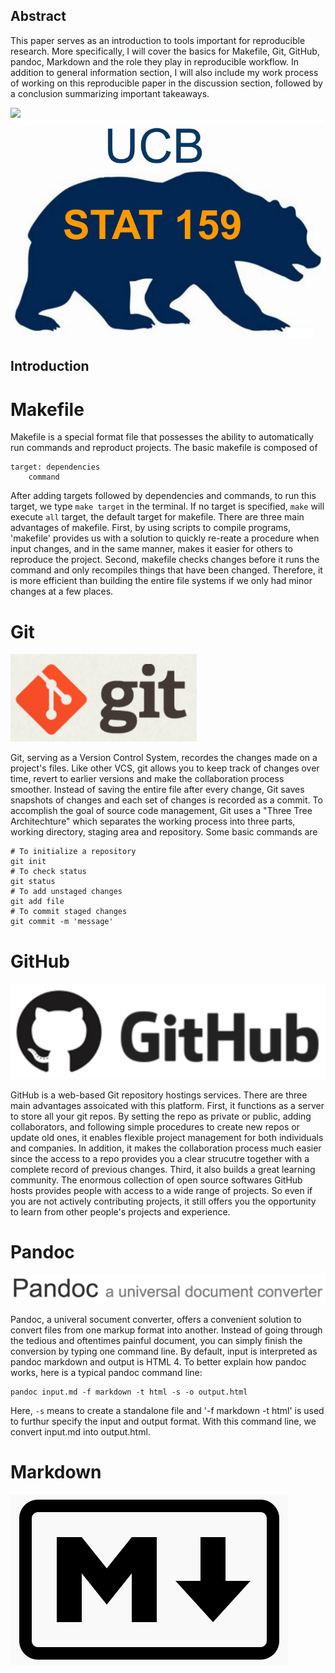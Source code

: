 ## Abstract

This paper serves as an introduction to tools important for reproducible research. More specifically, I will cover the basics for Makefile, Git, GitHub, pandoc, Markdown and the role they play in reproducible workflow. In addition to general information section, I will also include my work process of working on this reproducible paper in the discussion section, followed by a conclusion summarizing important takeaways.

![](../../images/stat159-logo.png)
![](../images/stat159-logo.png)

## Introduction 

# Makefile

Makefile is a special format file that possesses the ability to automatically run commands and reproduct projects. The basic makefile is composed of 
```
target: dependencies
    command
```
After adding targets followed by dependencies and commands, to run this target, we type `make target` in the terminal. If no target is specified, `make` will execute `all` target, the default target for makefile. 
There are three main advantages of makefile. First, by using scripts to compile programs, 'makefile' provides us with a solution to quickly re-reate a procedure when input changes, and in the same manner, makes it easier for others to reproduce the project. Second, makefile checks changes before it runs the command and only recompiles things that have been changed. Therefore, it is more efficient than building the entire file systems if we only had minor changes at a few places. 

# Git

![](../images/git-logo.png)

Git, serving as a Version Control System, recordes the changes made on a project's files. Like other VCS, git allows you to keep track of changes over time, revert to earlier versions and make the collaboration process smoother. Instead of saving the entire file after every change, Git saves snapshots of changes and each set of changes is recorded as a commit. To accomplish the goal of source code management, Git uses a "Three Tree Architechture" which separates the working process into three parts, working directory, staging area and repository. 
Some basic commands are 
```
# To initialize a repository
git init
# To check status
git status
# To add unstaged changes
git add file
# To commit staged changes
git commit -m 'message'
```

# GitHub

![](../images/github-logo.png)

GitHub is a web-based Git repository hostings services. There are three main advantages assoicated with this platform. First, it functions as a server to store all your git repos. By setting the repo as private or public, adding collaborators, and following simple procedures to create new repos or update old ones, it enables flexible project management for both individuals and companies. In addition, it makes the collaboration process much easier since the access to a repo provides you a clear strucutre together with a complete record of previous changes. Third, it also builds a great learning community. The enormous collection of open source softwares GitHub hosts provides people with access to a wide range of projects. So even if you are not actively contributing projects, it still offers you the opportunity to learn from other people's projects and experience. 

# Pandoc

![](../images/pandoc-logo.png)

Pandoc, a univeral socument converter, offers a convenient solution to convert files from one markup format into another. Instead of going through the tedious and oftentimes painful document, you can simply finish the conversion by typing one command line. By default, input is interpreted as pandoc markdown and output is HTML 4. To better explain how pandoc works, here is a typical pandoc command line:
```
pandoc input.md -f markdown -t html -s -o output.html
```
Here, `-s` means to create a standalone file and '-f markdown -t html' is used to furthur specify the input and output format. With this command line, we convert input.md into output.html.

# Markdown

![](../images/markdown-logo.png)

